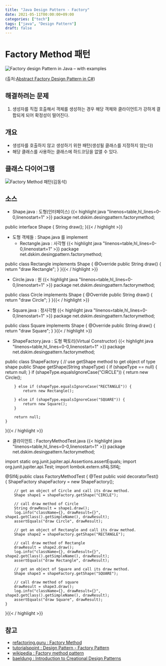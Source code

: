 ```yaml
---
title: "Java Design Pattern - Factory"
date: 2021-05-11T00:00:00+09:00
categories: ["tech"]
tags: ["java", "Design Pattern"]
draft: false
---
```


# Factory Method 패턴

![Factory design Pattern in Java – with examples](https://dotnettutorials.net/wp-content/uploads/2018/11/word-image-103.png "Factory design Pattern in Java – with examples")

(출처:[Abstract Factory Design Pattern in C#](https://dotnettutorials.net/lesson/abstract-factory-design-pattern-csharp/))

## 해결하려는 문제
1. 생성자를 직접 호출해서 객체를 생성하는 경우 해당 객체와 클라이언트가 강하게 결합되게 되어 확정성이 떨어진다.

## 개요
* 생성자를 호출하지 않고 생성하기 위한 패턴(생성될 클래스를 지정하지 않는다)
* 해당 클래스를 사용하는 클래스에 하드코딩을 없앨 수 있다.
## 클래스 다이어그램
![Factory Method 패턴(김동석)](https://www.plantuml.com/plantuml/png/XPBFIm915CVFpL_n4CBre7kN2A48BqAa_y2uyzpTsb_Dl2sM2WhtPc0T10FrtB508lybtVqVsbKplTWmXpTVFjzvN-PDJH6N5BeEd763V1b10ydo1QJFxsayrUQpnqN_BOd79SOiMo2W6r04Bhfjb6fNodsACRB9mV-liv0Bb60H1QggwwPDLjYk6BwhjvqGXRgoNVsIt_1JLBRfdNCYb9vY7T_F2aWchqdycVH6yuydE1ISK2j4sQeq6XKXYb2irwkkMyXIsrx6TxY1qBHuW7373feaRSy48VcjLc8FZ1aELmfER6au-u0BD8XxvbwcUHrokHV8K_o-JeujKvb8oq9RkrH-Q4K1BfqhvkY-N5w7t5OsgRR5LGp6rerMKsYX8YYNZtSpLF-QB_fnEXpakpigiHrgOyluT31Tz6QmeY7fZlDHJ5uW7NudNoDMGqzaF-e7 "Factory Method 패턴(김동석)")

## 소스
* Shape.java : 도형(인터페이스)
{{< highlight java "linenos=table,hl_lines=0-0,linenostart=1" >}}
package net.dskim.desingpattern.factorymethod;

public interface Shape {
	String draw();
}{{< / highlight >}}
* 도형 객체들 : Shape.java 를 implement
  * Rectangle.java : 사각형
  {{< highlight java "linenos=table,hl_lines=0-0,linenostart=1" >}}
package net.dskim.desingpattern.factorymethod;

public class Rectangle implements Shape {
	@Override
	public String draw() {
		return "draw Rectangle";
	}
}{{< / highlight >}}
  * Circle.java : 원
  {{< highlight java "linenos=table,hl_lines=0-0,linenostart=1" >}}
package net.dskim.desingpattern.factorymethod;

public class Circle implements Shape {
	@Override
	public String draw() {
		return "draw Circle";
	}
}{{< / highlight >}}
  * Square.java : 정사각형
  {{< highlight java "linenos=table,hl_lines=0-0,linenostart=1" >}}
package net.dskim.desingpattern.factorymethod;

public class Square implements Shape {
	@Override
	public String draw() {
		return "draw Square";
	}
}{{< / highlight >}}
* ShapeFactory.java : 도형 팩토리(Virtual Constructor)
  {{< highlight java "linenos=table,hl_lines=0-0,linenostart=1" >}}
package net.dskim.desingpattern.factorymethod;

public class ShapeFactory {
	// use getShape method to get object of type shape
	public Shape getShape(String shapeType) {
		if (shapeType == null) {
			return null;
		}
		if (shapeType.equalsIgnoreCase("CIRCLE")) {
			return new Circle();

		} else if (shapeType.equalsIgnoreCase("RECTANGLE")) {
			return new Rectangle();

		} else if (shapeType.equalsIgnoreCase("SQUARE")) {
			return new Square();
		}

		return null;
	}
}{{< / highlight >}}
* 클라이언트 : FactoryMethodTest.java
  {{< highlight java "linenos=table,hl_lines=0-0,linenostart=1" >}}
package net.dskim.desingpattern.factorymethod;

import static org.junit.jupiter.api.Assertions.assertEquals;
import org.junit.jupiter.api.Test;
import lombok.extern.slf4j.Slf4j;

@Slf4j
public class FactoryMethodTest {
	@Test
	public void decoratorTest() {
		ShapeFactory shapeFactory = new ShapeFactory();

		// get an object of Circle and call its draw method.
		Shape shape1 = shapeFactory.getShape("CIRCLE");

		// call draw method of Circle
		String drawResult = shape1.draw();
		log.info("className={}, drawResult={}", shape1.getClass().getSimpleName(), drawResult);
		assertEquals("draw Circle", drawResult);

		// get an object of Rectangle and call its draw method.
		Shape shape2 = shapeFactory.getShape("RECTANGLE");

		// call draw method of Rectangle
		drawResult = shape2.draw();
		log.info("className={}, drawResult={}", shape2.getClass().getSimpleName(), drawResult);
		assertEquals("draw Rectangle", drawResult);

		// get an object of Square and call its draw method.
		Shape shape3 = shapeFactory.getShape("SQUARE");

		// call draw method of square
		drawResult = shape3.draw();
		log.info("className={}, drawResult={}", shape3.getClass().getSimpleName(), drawResult);
		assertEquals("draw Square", drawResult);
	}
}{{< / highlight >}}

## 참고

* [refactoring.guru : Factory Method](https://refactoring.guru/design-patterns/factory-method)
* [tutorialspoint : Design Pattern - Factory Pattern](https://www.tutorialspoint.com/design_pattern/factory_pattern.htm)
* [wikipedia : Factory method pattern](https://en.wikipedia.org/wiki/Factory_method_pattern#Java)
* [baeldung : Introduction to Creational Design Patterns](https://www.tutorialspoint.com/design_pattern/factory_pattern.htm)
